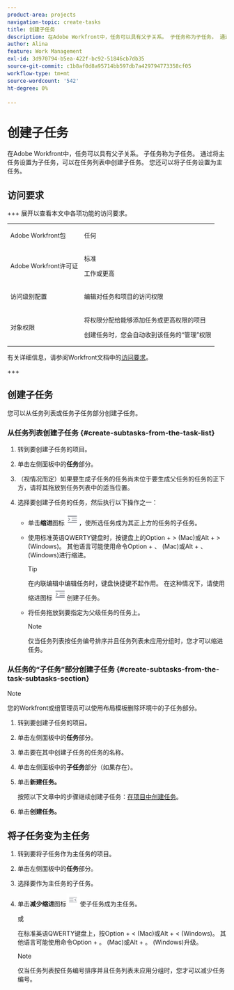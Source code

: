 ```yaml
---
product-area: projects
navigation-topic: create-tasks
title: 创建子任务
description: 在Adobe Workfront中，任务可以具有父子关系。 子任务称为子任务。 通过将主任务设置为子任务，可以在任务列表中创建子任务。 您还可以将子任务设置为主任务。
author: Alina
feature: Work Management
exl-id: 3d970794-b5ea-422f-bc92-51846cb7db35
source-git-commit: c1b8af0d8a95714bb597db7a429794773358cf05
workflow-type: tm+mt
source-wordcount: '542'
ht-degree: 0%

---
```


# 创建子任务

<!-- Audited: 01/2025 -->

在Adobe Workfront中，任务可以具有父子关系。 子任务称为子任务。 通过将主任务设置为子任务，可以在任务列表中创建子任务。 您还可以将子任务设置为主任务。

## 访问要求

+++ 展开以查看本文中各项功能的访问要求。

<table style="table-layout:auto"> 
 <col> 
 <col> 
 <tbody> 
  <tr> 
   <td role="rowheader">Adobe Workfront包</td> 
   <td> <p>任何</p> </td> 
  </tr> 
  <tr> 
   <td role="rowheader">Adobe Workfront许可证</td> 
   <td> <p>标准</p> 
   <p>工作或更高</p> </td> 
  </tr> 
  <tr> 
   <td role="rowheader">访问级别配置</td> 
   <td> <p>编辑对任务和项目的访问权限</p> </td> 
  </tr> 
  <tr> 
   <td role="rowheader">对象权限</td> 
   <td> <p>将权限分配给能够添加任务或更高权限的项目</p> 
   <p>创建任务时，您会自动收到该任务的“管理”权限</p> 
    </td> 
  </tr> 
 </tbody> 
</table>

有关详细信息，请参阅Workfront文档中的[访问要求](/help/quicksilver/administration-and-setup/add-users/access-levels-and-object-permissions/access-level-requirements-in-documentation.md)。

+++

<!--Old:

<table style="table-layout:auto"> 
 <col> 
 <col> 
 <tbody> 
  <tr> 
   <td role="rowheader">Adobe Workfront plan</td> 
   <td> <p>Any</p> </td> 
  </tr> 
  <tr> 
   <td role="rowheader">Adobe Workfront license</td> 
   <td> 
   <p>New: Standard</p>
   <p>Current: Work or higher</p> </td> 
  </tr> 
  <tr> 
   <td role="rowheader">Access level configurations*</td> 
   <td> <p>Edit access to Tasks and Projects</p>  </td> 
  </tr> 
  <tr> 
   <td role="rowheader">Object permissions</td> 
   <td> <p>Contribute permissions to the project and the parent task with ability to Add Tasks or higher</p> <p>You automatically receive Manage permissions to the task after you create it.</p>  </td> 
  </tr> 
 </tbody> 
</table>-->

## 创建子任务

您可以从任务列表或任务子任务部分创建子任务。

### 从任务列表创建子任务 {#create-subtasks-from-the-task-list}

1. 转到要创建子任务的项目。
1. 单击左侧面板中的&#x200B;**任务**&#x200B;部分。
1. （视情况而定）如果要生成子任务的任务尚未位于要生成父任务的任务的正下方，请将其拖放到任务列表中的适当位置。
1. 选择要创建子任务的任务，然后执行以下操作之一：

   * 单击&#x200B;**缩进**&#x200B;图标![](assets/indent-icon-nwe-33x29.png)，使所选任务成为其正上方的任务的子任务。
   * 使用标准英语QWERTY键盘时，按键盘上的Option + > (Mac)或Alt + > (Windows)。 其他语言可能使用命令Option + 、 (Mac)或Alt + 、 (Windows)进行缩进。

     >[!TIP]
     >
     >在内联编辑中编辑任务时，键盘快捷键不起作用。 在这种情况下，请使用缩进图标![](assets/indent-icon-nwe-33x29.png)创建子任务。

   * 将任务拖放到要指定为父级任务的任务上。

     >[!NOTE]
     >
     >仅当任务列表按任务编号排序并且任务列表未应用分组时，您才可以缩进任务。

### 从任务的“子任务”部分创建子任务 {#create-subtasks-from-the-task-subtasks-section}

>[!NOTE]
>
>您的Workfront或组管理员可以使用布局模板删除环境中的子任务部分。

1. 转到要创建子任务的项目。
1. 单击左侧面板中的&#x200B;**任务**&#x200B;部分。
1. 单击要在其中创建子任务的任务的名称。
1. 单击左侧面板中的&#x200B;**子任务**&#x200B;部分（如果存在）。
1. 单击&#x200B;**新建任务。**

   按照以下文章中的步骤继续创建子任务：[在项目中创建任务](../../../manage-work/tasks/create-tasks/create-tasks-in-project.md)。

1. 单击&#x200B;**创建任务。**

## 将子任务变为主任务

1. 转到要将子任务作为主任务的项目。
1. 单击左侧面板中的&#x200B;**任务**&#x200B;部分。
1. 选择要作为主任务的子任务。
1. 单击&#x200B;**减少缩进**&#x200B;图标![](assets/outdent-icon-nwe-31x29.png)使子任务成为主任务。

   或

   在标准英语QWERTY键盘上，按Option + &lt; (Mac)或Alt + &lt; (Windows)。 其他语言可能使用命令Option + 。 (Mac)或Alt + 。 (Windows)升级。

   >[!NOTE]
   >
   >仅当任务列表按任务编号排序并且任务列表未应用分组时，您才可以减少任务编号。

